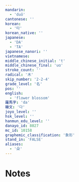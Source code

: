 ```yaml
---
mandarin:
  - 'duǒ'
cantonese: ''
korean:
  - '타'
korean_native: ''
japanese:
  - 'DA'
  - 'TA'
japanese_nanori: ''
vietnamese:
middle_chinese_initial: 't'
middle_chinese_final: 'uɑ'
stroke_count: ''
radical: '木'
skip_number: '2-2-4'
grade_level: '名'
pos: ''
english:
  - 'flower blossom'
羅馬字: 'da'
韓文: '다'
joyo_level: ''
hsk_level: ''
hanmun_edu_level: ''
danayo_id: 8027
mc_id: 10158
graphemic_classification: '象形'
stand_in: 'FALSE'
aliases:
  - '朵'
---
```


# Notes

